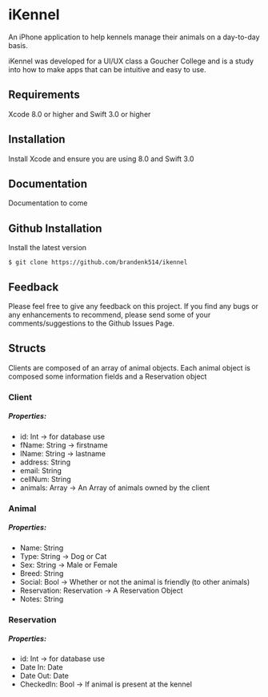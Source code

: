 # iKennel

An iPhone application to help kennels manage their animals on a day-to-day basis.

iKennel was developed for a UI/UX class a Goucher College and is a study into how to make apps that can be intuitive and easy to use.

## Requirements

Xcode 8.0 or higher and Swift 3.0 or higher

## Installation

Install Xcode and ensure you are using 8.0 and Swift 3.0

## Documentation

Documentation to come

## Github Installation

Install the latest version
```
$ git clone https://github.com/brandenk514/ikennel 
```

## Feedback

Please feel free to give any feedback on this project. If you find any bugs or any enhancements to recommend, please send some of your comments/suggestions to the Github Issues Page.

## Structs

Clients are composed of an array of animal objects. Each animal object is composed some information fields and a Reservation object

### Client
##### Properties:
* id: Int -> for database use
* fName: String -> firstname
* lName: String -> lastname
* address: String
* email: String
* cellNum: String
* animals: Array<Animal> -> An Array of animals owned by the client

### Animal
##### Properties:
* Name: String
* Type: String -> Dog or Cat
* Sex: String ->  Male or Female
* Breed: String
* Social: Bool -> Whether or not the animal is friendly (to other animals)
* Reservation: Reservation -> A Reservation Object
* Notes: String

### Reservation
##### Properties:
* id: Int -> for database use
* Date In: Date
* Date Out: Date
* CheckedIn: Bool -> If animal is present at the kennel
